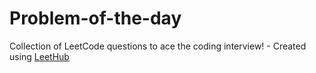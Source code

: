 # Problem-of-the-day
Collection of LeetCode questions to ace the coding interview! - Created using [LeetHub](https://github.com/QasimWani/LeetHub)
